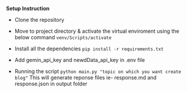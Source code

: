 **Setup Instruction**
- Clone the repository
- Move to project directory & activate the virtual enviroment using the below command
```venv/Scripts/activate```

- Install all the dependencies
```pip install -r requirements.txt```
- Add gemin_api_key and newdData_api_key in .env file
- Running the script
```python main.py "topic on which you want create blog"```
This will generate reponse files ie- response.md and response.json in output folder

